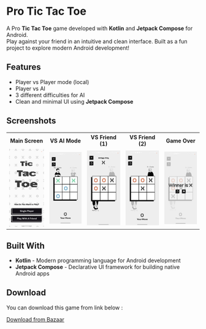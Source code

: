# Pro Tic Tac Toe

A Pro **Tic Tac Toe** game developed with **Kotlin** and **Jetpack Compose** for Android.  
Play against your friend in an intuitive and clean interface. Built as a fun project to explore
modern Android development!

## Features

- Player vs Player mode (local)
- Player vs AI
- 3 different difficulties for AI
- Clean and minimal UI using **Jetpack Compose**

## Screenshots

<table>
  <tr>
    <th style="width: 220px; text-align: center;">Main Screen</th>
    <th style="width: 220px; text-align: center;">VS AI Mode</th>
    <th style="width: 220px; text-align: center;">VS Friend (1)</th>
    <th style="width: 220px; text-align: center;">VS Friend (2)</th>
    <th style="width: 220px; text-align: center;">Game Over</th>
  </tr>
  <tr>
    <td align="center">
      <img src="screenshots/main_screen.jpg" width="200" alt="Main Screen"/>
    </td>
    <td align="center">
      <img src="screenshots/vs_ai.jpg" width="200" alt="VS AI"/>
    </td>
    <td align="center">
      <img src="screenshots/x_turn.jpg" width="200" alt="VS Friend (1)"/>
    </td>
    <td align="center">
      <img src="screenshots/o_turn.jpg" width="200" alt="VS Friend (2)"/>
    </td>
    <td align="center">
      <img src="screenshots/game_over.jpg" width="200" alt="Game Over"/>
    </td>
  </tr>
</table>

## Built With

- **Kotlin** - Modern programming language for Android development
- **Jetpack Compose** - Declarative UI framework for building native Android apps

## Download

You can download this game from link below :

[Download from Bazaar](https://cafebazaar.ir/app/com.amirali_apps.tictactoe?ref=share)
